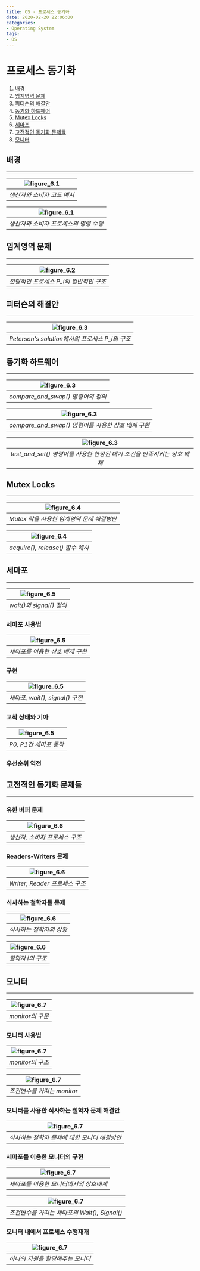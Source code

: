```yaml
---
title: OS - 프로세스 동기화
date: 2020-02-20 22:06:00
categories:
- Operating System
tags:
- OS
---
```


# 프로세스 동기화

1. [ 배경 ](#배경)
1. [ 임계영역 문제 ](#임계영역-문제)
1. [ 피터슨의 해결안  ](#피터슨의-해결안)
1. [ 동기화 하드웨어 ](#동기화-하드웨어)
1. [ Mutex Locks ](#Mutex-Locks)
1. [ 세마포 ](#세마포)
1. [ 고전적인 동기화 문제들 ](#고전적인-동기화-문제들)
1. [ 모니터 ](#모니터)

## 배경
---

| ![figure_6.1](https://www2.cs.uic.edu/~jbell/CourseNotes/OperatingSystems/images/Chapter5/5_00_ProducerConsumer.jpg) |
| :--: |
| *생산자와 소비자 코드 예시* |

| ![figure_6.1](https://www2.cs.uic.edu/~jbell/CourseNotes/OperatingSystems/images/Chapter5/5_RaceCondition.jpg) |
| :--: |
| *생산자와 소비자 프로세스의 명령 수행* |

## 임계영역 문제
---

| ![figure_6.2](https://www2.cs.uic.edu/~jbell/CourseNotes/OperatingSystems/images/Chapter5/5_01_CriticalSection.jpg) |
| :--: |
| *전형적인 프로세스 P_i의 일반적인 구조* |

## 피터슨의 해결안
---

| ![figure_6.3](https://www2.cs.uic.edu/~jbell/CourseNotes/OperatingSystems/images/Chapter5/5_02_Petersons.jpg) |
| :--: |
| *Peterson's solution에서의 프로세스 P_i의 구조* |

## 동기화 하드웨어
---

| ![figure_6.3](https://www2.cs.uic.edu/~jbell/CourseNotes/OperatingSystems/images/Chapter5/5_0304_TestAndSet.jpg) |
| :--: |
| *compare_and_swap() 명령어의 정의* |

| ![figure_6.3](https://www2.cs.uic.edu/~jbell/CourseNotes/OperatingSystems/images/Chapter5/5_0506_CompareAndSwap.jpg) |
| :--: |
| *compare_and_swap() 명령어를 사용한 상호 배제 구현* |

| ![figure_6.3](https://www2.cs.uic.edu/~jbell/CourseNotes/OperatingSystems/images/Chapter5/5_07_TestAndSet2.jpg) |
| :--: |
| *test_and_set() 명령어를 사용한 한정된 대기 조건을 만족시키는 상호 배제* |

## Mutex Locks
---

| ![figure_6.4](https://www2.cs.uic.edu/~jbell/CourseNotes/OperatingSystems/images/Chapter5/5_08_Locks.jpg) |
| :--: |
| *Mutex 락을 사용한 임계영역 문제 해결방안* |

| ![figure_6.4](https://www2.cs.uic.edu/~jbell/CourseNotes/OperatingSystems/images/Chapter5/5_Acquire_Release.jpg) |
| :--: |
| *acquire(), release() 함수 예시* |

## 세마포
---

| ![figure_6.5](https://www2.cs.uic.edu/~jbell/CourseNotes/OperatingSystems/images/Chapter5/5_Semaphores.jpg) |
| :--: |
| *wait()와 signal() 정의* |

### 세마포 사용법

| ![figure_6.5](https://www2.cs.uic.edu/~jbell/CourseNotes/OperatingSystems/images/Chapter5/6_09_Semaphores.jpg) |
| :--: |
| *세마포를 이용한 상호 배제 구현* |

### 구현

| ![figure_6.5](https://www2.cs.uic.edu/~jbell/CourseNotes/OperatingSystems/images/Chapter5/5_Semaphore2.jpg) |
| :--: |
| *세마포, wait(), signal() 구현* |

### 교착 상태와 기아

| ![figure_6.5](https://www2.cs.uic.edu/~jbell/CourseNotes/OperatingSystems/images/Chapter5/5_Deadlocks.jpg) |
| :--: |
| *P0, P1간 세마포 동작* |

### 우선순위 역전

## 고전적인 동기화 문제들
---

### 유한 버퍼 문제

| ![figure_6.6](https://www2.cs.uic.edu/~jbell/CourseNotes/OperatingSystems/images/Chapter5/5_0910_ProducerConsumer.jpg) |
| :--: |
| *생산자, 소비자 프로세스 구조* |

### Readers-Writers 문제

| ![figure_6.6](https://www2.cs.uic.edu/~jbell/CourseNotes/OperatingSystems/images/Chapter5/5_1112_ReaderWriterStructures.jpg) |
| :--: |
| *Writer, Reader 프로세스 구조* |

### 식사하는 철학자들 문제

| ![figure_6.6](https://www2.cs.uic.edu/~jbell/CourseNotes/OperatingSystems/images/Chapter5/5_13_DiningPhilosophers.jpg) |
| :--: |
| *식사하는 철학자의 상황* |

| ![figure_6.6](https://www2.cs.uic.edu/~jbell/CourseNotes/OperatingSystems/images/Chapter5/5_14_Philosopher_i.jpg) |
| :--: |
| *철학자 i의 구조* |

## 모니터
---

| ![figure_6.7](https://www2.cs.uic.edu/~jbell/CourseNotes/OperatingSystems/images/Chapter5/5_15_Monitor.jpg) |
| :--: |
| *monitor의 구문* |

### 모니터 사용법

| ![figure_6.7](https://www2.cs.uic.edu/~jbell/CourseNotes/OperatingSystems/images/Chapter5/5_16_MonitorSchematic.jpg) |
| :--: |
| *monitor의 구조* |

| ![figure_6.7](https://www2.cs.uic.edu/~jbell/CourseNotes/OperatingSystems/images/Chapter5/5_17_MonitorConditions.jpg) |
| :--: |
| *조건변수를 가지는 monitor* |

### 모니터를 사용한 식사하는 철학자 문제 해결안

| ![figure_6.7](https://www2.cs.uic.edu/~jbell/CourseNotes/OperatingSystems/images/Chapter5/5_18_MonitorDiningPhilosophers.jpg) |
| :--: |
| *식사하는 철학자 문제에 대한 모니터 해결방안* |

### 세마포를 이용한 모니터의 구현

| ![figure_6.7](https://www2.cs.uic.edu/~jbell/CourseNotes/OperatingSystems/images/Chapter5/5_MonitorUsage.jpg) |
| :--: |
| *세마포를 이용한 모니터에서의 상호배제* |

| ![figure_6.7](https://www2.cs.uic.edu/~jbell/CourseNotes/OperatingSystems/images/Chapter5/5_ConditionWaitSignal.jpg) |
| :--: |
| *조건변수를 가지는 세마포의 Wait(), Signal()* |

### 모니터 내에서 프로세스 수행재개

| ![figure_6.7](https://www2.cs.uic.edu/~jbell/CourseNotes/OperatingSystems/images/Chapter5/5_19_MonitorResource.jpg) |
| :--: |
| *하나의 자원을 할당해주는 모니터* |
